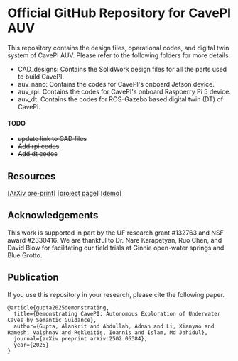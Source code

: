 # Official GitHub Repository for CavePI AUV

This repository contains the design files, operational codes, and digital twin system of CavePI AUV. Please refer to the following folders for more details.

- CAD_designs: Contains the SolidWork design files for all the parts used to build CavePI.
- auv_nano: Contains the codes for CavePI's onboard Jetson device.
- auv_rpi: Contains the codes for CavePI's onboard Raspberry Pi 5 device.
- auv_dt: Contains the codes for ROS-Gazebo based digital twin (DT) of CavePI.

#### TODO
- ~~update link to CAD files~~
- ~~Add rpi codes~~
- ~~Add dt codes~~

## Resources

[[ArXiv pre-print]](https://arxiv.org/pdf/2502.05384) [[project page]](https://robopi.ece.ufl.edu/cavepi.html)  [[demo]](https://youtu.be/p41RzSAfM7g)

## Acknowledgements

This work is supported in part by the UF research grant #132763 and NSF award #2330416. 
We are thankful to Dr. Nare Karapetyan, Ruo Chen, and David Blow for facilitating our field trials at Ginnie open-water springs and Blue Grotto.

## Publication
If you use this repository in your research, please cite the following paper.
```
@article{gupta2025demonstrating,
  title={Demonstrating CavePI: Autonomous Exploration of Underwater Caves by Semantic Guidance},
  author={Gupta, Alankrit and Abdullah, Adnan and Li, Xianyao and Ramesh, Vaishnav and Rekleitis, Ioannis and Islam, Md Jahidul},
  journal={arXiv preprint arXiv:2502.05384},
  year={2025}
}
```
